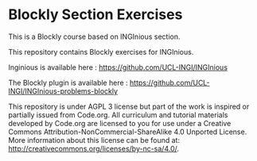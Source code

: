 # Blockly Section Exercises

This is a Blockly course based on INGInious section.

This repository contains Blockly exercises for INGInious.

Inginious is available here : https://github.com/UCL-INGI/INGInious

The Blockly plugin is available here : https://github.com/UCL-INGI/INGInious-problems-blockly

This repository is under AGPL 3 license but part of the work is inspired or partially issued from Code.org.
All curriculum and tutorial materials developed by Code.org are licensed to you for use under a Creative Commons Attribution-NonCommercial-ShareAlike 4.0 Unported License. More information about this license can be found at: http://creativecommons.org/licenses/by-nc-sa/4.0/.

